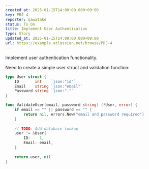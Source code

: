 ```yaml
---
created_at: 2025-01-15T14:00:00.000+09:00
key: PRJ-4
reporter: qawatake
status: To Do
title: Implement User Authentication
type: Story
updated_at: 2025-01-15T14:00:00.000+09:00
url: https://example.atlassian.net/browse/PRJ-4
---
```


Implement user authentication functionality.

Need to create a simple user struct and validation function:

```go
type User struct {
    ID       int    `json:"id"`
    Email    string `json:"email"`
    Password string `json:"-"`
}

func ValidateUser(email, password string) (*User, error) {
    if email == "" || password == "" {
        return nil, errors.New("email and password required")
    }
    
    // TODO: Add database lookup
    user := &User{
        ID:    1,
        Email: email,
    }
    
    return user, nil
}
```